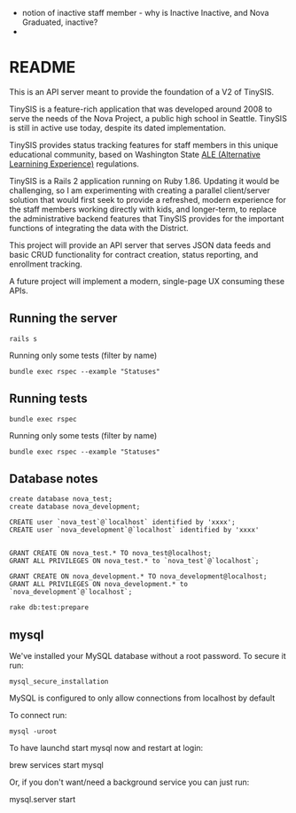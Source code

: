 - notion of inactive staff member - why is Inactive Inactive, and Nova Graduated, inactive?
- 

# README

This is an API server meant to provide the foundation of a V2 of TinySIS.

TinySIS is a feature-rich application that was developed around 2008 to serve the needs of the Nova Project, a public high school in Seattle. TinySIS is still in active use today, despite its dated implementation.

TinySIS provides status tracking features for staff members in this unique educational community, based on Washington State [ALE (Alternative Learnining Experience)](http://www.k12.wa.us/ALD/AlternativeLearning) regulations.

TinySIS is a Rails 2 application running on Ruby 1.86. Updating it would be challenging, so I am experimenting with creating a parallel client/server solution that would first seek to provide a refreshed, modern experience for the staff members working directly with kids, and longer-term, to replace the administrative backend features that TinySIS provides for the important functions of integrating the data with the District.

This project will provide an API server that serves JSON data feeds and basic CRUD functionality for contract creation, status reporting, and enrollment tracking. 

A future project will implement a modern, single-page UX consuming these APIs.

## Running the server

    rails s

Running only some tests (filter by name)

    bundle exec rspec --example "Statuses"

## Running tests

    bundle exec rspec

Running only some tests (filter by name)

    bundle exec rspec --example "Statuses"

## Database notes

    create database nova_test;
    create database nova_development;

    CREATE user `nova_test`@`localhost` identified by 'xxxx';
    CREATE user `nova_development`@`localhost` identified by 'xxxx'


    GRANT CREATE ON nova_test.* TO nova_test@localhost;
    GRANT ALL PRIVILEGES ON nova_test.* to `nova_test`@`localhost`;

    GRANT CREATE ON nova_development.* TO nova_development@localhost;
    GRANT ALL PRIVILEGES ON nova_development.* to `nova_development`@`localhost`;

    rake db:test:prepare

## mysql

We've installed your MySQL database without a root password. To secure it run:

    mysql_secure_installation

MySQL is configured to only allow connections from localhost by default

To connect run:

    mysql -uroot

To have launchd start mysql now and restart at login:

  brew services start mysql

Or, if you don't want/need a background service you can just run:

  mysql.server start
